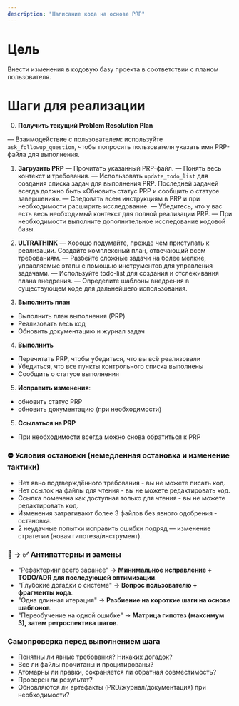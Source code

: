 ```yaml
---
description: "Написание кода на основе PRP"
---
```

# Цель

Внести изменения в кодовую базу проекта в соответствии с планом пользователя.

# Шаги для реализации

0. **Получить текущий Problem Resolution Plan**

— Взаимодействие с пользователем: используйте `ask_followup_question`, чтобы попросить пользователя указать имя PRP-файла для выполнения.

1. **Загрузить PRP**
   — Прочитать указанный PRP-файл.
   — Понять весь контекст и требования.
   — Использовать `update_todo_list` для создания списка задач для выполнения PRP. Последней задачей всегда должно быть «Обновить статус PRP и сообщить о статусе завершения».
   — Следовать всем инструкциям в PRP и при необходимости расширить исследование.
   — Убедитесь, что у вас есть весь необходимый контекст для полной реализации PRP.
   — При необходимости выполните дополнительное исследование кодовой базы.

2. **ULTRATHINK**
   — Хорошо подумайте, прежде чем приступать к реализации. Создайте комплексный план, отвечающий всем требованиям.
   — Разбейте сложные задачи на более мелкие, управляемые этапы с помощью инструментов для управления задачами.
   — Используйте todo-list для создания и отслеживания плана внедрения.
   — Определите шаблоны внедрения в существующем коде для дальнейшего использования.

3. **Выполнить план**
- Выполнить план выполнения (PRP)
- Реализовать весь код
- Обновить документацию и журнал задач

4. **Выполнить**
- Перечитать PRP, чтобы убедиться, что вы всё реализовали
- Убедиться, что все пункты контрольного списка выполнены
- Сообщить о статусе выполнения
5. **Исправить изменения**:
- обновить статус PRP
- обновить документацию (при необходимости)
5. **Ссылаться на PRP**
- При необходимости всегда можно снова обратиться к PRP

### ⛔ Условия остановки (немедленная остановка и изменение тактики)
- Нет явно подтверждённого требования - вы не можете писать код.
- Нет ссылок на файлы для чтения - вы не можете редактировать код.
- Ссылка помечена как доступная только для чтения - вы не можете редактировать код.
- Изменения затрагивают более 3 файлов без явного одобрения - остановка.
- 2 неудачные попытки исправить ошибки подряд — изменение стратегии (новая гипотеза/инструмент).

### 🚫 → ✅ Антипаттерны и замены
- "Рефакторинг всего заранее" → **Минимальное исправление + TODO/ADR для последующей оптимизации**.
- "Глубокие догадки о системе" → **Вопрос пользователю + фрагменты кода**.
- "Одна длинная итерация" → **Разбиение на короткие шаги на основе шаблонов**.
- "Переобучение на одной ошибке" → **Матрица гипотез (максимум 3), затем ретроспектива шагов**.

### Самопроверка перед выполнением шага
- Понятны ли явные требования? Никаких догадок?
- Все ли файлы прочитаны и процитированы?
- Атомарны ли правки, сохраняется ли обратная совместимость?
- Проверен ли результат?
- Обновляются ли артефакты (PRD/журнал/документация) при необходимости?